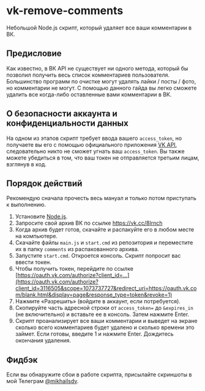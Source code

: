 # vk-remove-comments
Небольшой Node.js скрипт, который удаляет все ваши комментарии в ВК.

Предисловие
----
Как известно, в ВК API не существует ни одного метода, который бы позволил получить весь список комментариев пользователя. Большинство программ по очистке могут удалять лайки / посты / фото, но комментарии не могут. С помощью данного гайда вы легко сможете удалить все когда-либо оставленные вами комментарии в ВК.

О безопасности аккаунта и конфиденциальности данных
---
На одном из этапов скрипт требует ввода вашего `access_token`, но получаете вы его с помощью официального приложения [VK API]( https://vk.com/app3116505), следовательно никто не сможет угнать ваш `access_token`. Вы также можете убедиться в том, что ваш токен не отправляется третьим лицам, взглянув в код.

Порядок действий
---
Рекомендую сначала прочесть весь мануал и только потом приступать к выполнению.

1. Установите [Node.js]( https://nodejs.org/en/download/).
2. Запросите свой архив ВК по ссылке https://vk.cc/8Irnch
3. Когда архив будет готов, скачайте и распакуйте его в любом месте на компьютере.
4. Скачайте файлы `main.js` и `start.cmd` из репозитория и переместите их в папку `comments` из распакованного архива.
5. Запустите `start.cmd`. Откроется консоль. Скрипт попросит вас ввести токен.
6. Чтобы получить токен, перейдите по ссылке [https://oauth.vk.com/authorize?client_id=…](https://oauth.vk.com/authorize?client_id=3116505&scope=1073737727&redirect_uri=https://oauth.vk.com/blank.html&display=page&response_type=token&revoke=1)
7. Нажмите «Разрешить» (войдите в аккаунт, если потребуется).
8. Скопируйте часть адресной строки от `access_token=` до `&expires_in` (не включительно) и вставьте ее в консоль. Затем нажмите Enter.
9. Скрипт проанализирует все ваши комментарии и выведет на экране сколько всего комментариев будет удалено и сколько времени это займет. Если готовы, введите 1 и нажмите Enter. Дождитесь окончания удаления.

Фидбэк
---
Если вы обнаружите сбои в работе скрипта, присылайте скриншоты в мой Телеграм [@mikhailsdv](https://t.me/mikhailsdv).
